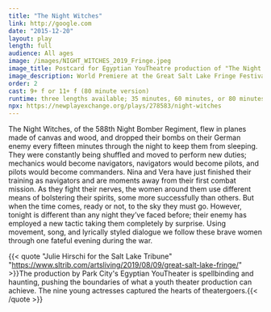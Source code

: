 ```yaml
---
title: "The Night Witches"
link: http://google.com
date: "2015-12-20"
layout: play
length: full
audience: All ages
image: /images/NIGHT_WITCHES_2019_Fringe.jpeg
image_title: Postcard for Egyptian YouTheatre production of "The Night Witches"
image_description: World Premiere at the Great Salt Lake Fringe Festival, produced by Egyptian YouTheatre.
order: 2
cast: 9+ f or 11+ f (80 minute version)
runtime: three lengths available; 35 minutes, 60 minutes, or 80 minutes (11+ cast)
npx: https://newplayexchange.org/plays/278583/night-witches
---
```


The Night Witches, of the 588th Night Bomber Regiment, flew in planes made of canvas and wood, and dropped their bombs on their German enemy every fifteen minutes through the night to keep them from sleeping. They were constantly being shuffled and moved to perform new duties; mechanics would become navigators, navigators would become pilots, and pilots would become commanders. Nina and Vera have just finished their training as navigators and are moments away from their first combat mission. As they fight their nerves, the women around them use different means of bolstering their spirits, some more successfully than others. But when the time comes, ready or not, to the sky they must go. However, tonight is different than any night they’ve faced before; their enemy has employed a new tactic taking them completely by surprise. Using movement, song, and lyrically styled dialogue we follow these brave women through one fateful evening during the war.

{{< quote "Julie Hirschi for the Salt Lake Tribune" "https://www.sltrib.com/artsliving/2019/08/09/great-salt-lake-fringe/" >}}The production by Park City's Egyptian YouTheater is spellbinding and haunting, pushing the boundaries of what a youth theater production can achieve. The nine young actresses captured the hearts of theatergoers.{{< /quote >}}
